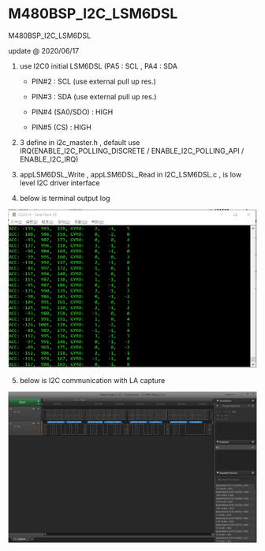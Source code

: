 # M480BSP_I2C_LSM6DSL
 M480BSP_I2C_LSM6DSL


update @ 2020/06/17

1. use I2C0 initial LSM6DSL (PA5 : SCL , PA4 : SDA

	- PIN#2 : SCL	(use external pull up res.)
	
	- PIN#3 : SDA	(use external pull up res.)
	
	- PIN#4 (SA0/SDO) : HIGH
	
	- PIN#5 (CS) : HIGH

2. 3 define in i2c_master.h , default use IRQ(ENABLE_I2C_POLLING_DISCRETE / ENABLE_I2C_POLLING_API / ENABLE_I2C_IRQ)

3. appLSM6DSL_Write , appLSM6DSL_Read in I2C_LSM6DSL.c , is low level I2C driver interface

4. below is terminal output log

![image](https://github.com/released/M480BSP_I2C_LSM6DSL/blob/master/LOG.jpg)
	
5. below is I2C communication with LA capture	
	
![image](https://github.com/released/M480BSP_I2C_LSM6DSL/blob/master/LA_capture.jpg)
